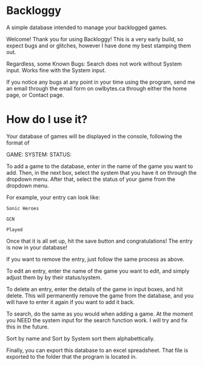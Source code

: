 # Backloggy
A simple database intended to manage your backlogged games.

Welcome! Thank you for using Backloggy! This is a very early build, so expect bugs
and or glitches, however I have done my best stamping them out.

Regardless, some Known Bugs:
Search does not work without System input. Works fine with the System input.

If you notice any bugs at any point in your time using the program, send me an email through the email form on owlbytes.ca through either the home page, or Contact page.


How do I use it?
================
Your database of games will be displayed in the console, following the format of

GAME: SYSTEM: STATUS:


To add a game to the database, enter in the name of the game you want to add.
Then, in the next box, select the system that you have it on through the dropdown menu.
After that, select the status of your game from the dropdown menu.

For example, your entry can look like:

	Sonic Heroes
	
	GCN

	Played

Once that it is all set up, hit the save button and congratulations! The entry is now in your
database!

If you want to remove the entry, just follow the same process as above.

To edit an entry, enter the name of the game you want to edit, and simply adjust them by
by their status/system.

To delete an entry, enter the details of the game in input boxes, and hit delete. This will
permanently remove the game from the database, and you will have to enter it again if you want
to add it back.

To search, do the same as you would when adding a game. At the moment you NEED the system input
for the search function work. I will try and fix this in the future.

Sort by name and Sort by System sort them alphabettically.

Finally, you can export this database to an excel spreadsheet. That file is exported to the folder that the program is located in.
